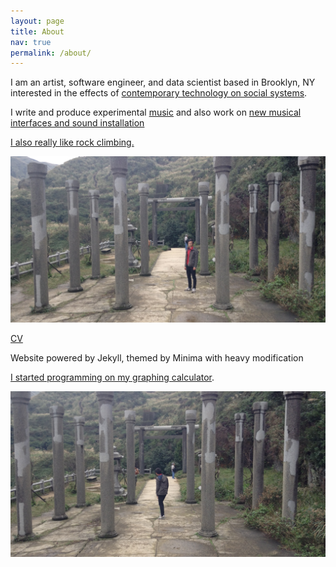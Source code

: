 ```yaml
---
layout: page
title: About
nav: true
permalink: /about/
---
```

I am an artist, software engineer, and data scientist based in Brooklyn, NY interested in the effects of [contemporary technology on social systems](/tag/tech+politics).

I write and produce experimental [music](https://soundcloud.com/mediumeight) and also work on [new musical interfaces and sound installation](/tag/audio)

[I also really like rock climbing.](/tag/climbing)

<img class="info" src="/images/info2.jpg" />

[CV](/docs/resume.pdf)

Website powered by Jekyll, themed by Minima with heavy modification

[I started programming on my graphing calculator](http://www.ticalc.org/archives/files/authors/104/10456.html).

<img class="info" src="/images/info1.jpg" />
